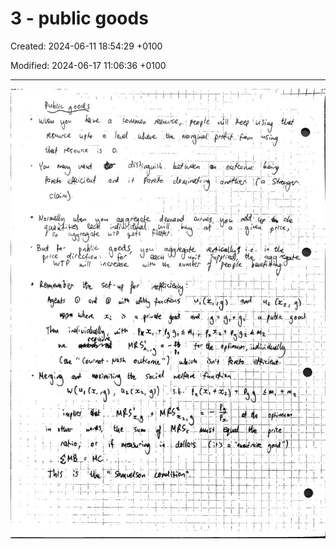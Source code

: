 # 3 - public goods

Created: 2024-06-11 18:54:29 +0100

Modified: 2024-06-17 11:06:36 +0100

---

![](../../media/Year-1-Micro-3---public-goods-image1.jpeg)



